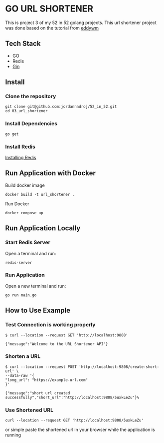 # GO URL SHORTENER

This is project 3 of my 52 in 52 golang projects. This url shortener project was done based on the tutorial from [eddywm](https://github.com/eddywm/go-shortener-wm)

## Tech Stack
- GO
- Redis
- [Gin](https://github.com/gin-gonic/gin)

## Install

### Clone the repository
```shell
git clone git@github.com:jordannadroj/52_in_52.git
cd 03_url_shortener
```
 ### Install Dependencies

```shell
go get
```

### Install Redis

[Installing Redis](https://redis.io/docs/getting-started/installation/)

## Run Application with Docker
Build docker image
```shell
docker build -t url_shortener .
```

Run Docker
```shell
docker compose up
```

## Run Application Locally

### Start Redis Server
Open a terminal and run:
```shell
redis-server
```

### Run Application
Open a new terminal and run: 
```shell
go run main.go
```

## How to Use Example

### Test Connection is working properly

```shell
$ curl --location --request GET 'http://localhost:9808'

{"message":"Welcome to the URL Shortener API"}
```

### Shorten a URL

```shell
$ curl --location --request POST 'http://localhost:9808/create-short-url' \
--data-raw '{
"long_url": "https://example-url.com"
}'

{"message":"short url created successfully","short_url":"http://localhost:9808/5uxkLeZu"}%
```

### Use Shortened URL
```shell
curl --location --request GET 'http://localhost:9808/5uxkLeZu'
```
 or simple paste the shortened url in your browser while the application is running

